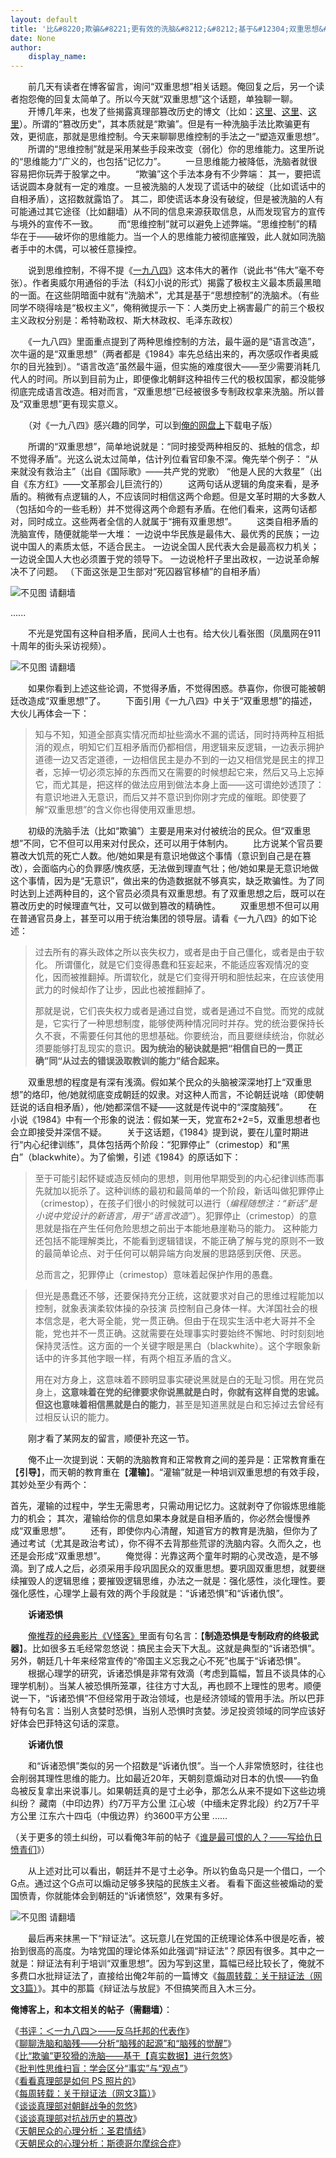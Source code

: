 ```yaml
---
layout: default
title: '比&#8220;欺骗&#8221;更有效的洗脑&#8212;&#8212;基于&#12304;双重思想&#12305;的思维控制'
date: None
author:
    display_name: 
---
```


　　前几天有读者在博客留言，询问“双重思想”相关话题。俺回复之后，另一个读者抱怨俺的回复太简单了。所以今天就“双重思想”这个话题，单独聊一聊。  
　　开博几年来，也发了些揭露真理部篡改历史的博文（比如：[这里](https://program-think.blogspot.com/2010/09/censorship-of-images.html)、[这里](https://program-think.blogspot.com/2013/08/korean-war.html)、[这里](https://program-think.blogspot.com/2010/09/sino-japanese-war.html)）。所谓的“篡改历史”，其本质就是“欺骗”。但是有一种洗脑手法比欺骗更有效，更彻底，那就是思维控制。今天来聊聊思维控制的手法之一“塑造双重思想”。  
　　所谓的“思维控制”就是采用某些手段来改变（弱化）你的思维能力。这里所说的“思维能力”广义的，也包括“记忆力”。 　　一旦思维能力被降低，洗脑者就很容易把你玩弄于股掌之中。 　　“欺骗”这个手法本身有不少弊端： 其一，要把谎话说圆本身就有一定的难度。一旦被洗脑的人发现了谎话中的破绽（比如谎话中的自相矛盾），这招数就露馅了。 其二，即使谎话本身没有破绽，但是被洗脑的人有可能通过其它途径（比如翻墙）从不同的信息来源获取信息，从而发现官方的宣传与境外的宣传不一致。 　　而“思维控制”就可以避免上述弊端。“思维控制”的精华在于——破坏你的思维能力。当一个人的思维能力被彻底摧毁，此人就如同洗脑者手中的木偶，可以被任意操控。

　　说到思维控制，不得不提《[一九八四](https://program-think.blogspot.com/2009/06/book-review-1984.html)》这本伟大的著作（说此书“伟大”毫不夸张）。作者奥威尔用通俗的手法（科幻小说的形式）揭露了极权主义最本质最黑暗的一面。在这些阴暗面中就有“洗脑术”，尤其是基于“思想控制”的洗脑术。（有些同学不晓得啥是“极权主义”，俺稍微提示一下：人类历史上祸害最广的前三个极权主义政权分别是：希特勒政权、斯大林政权、毛泽东政权）

　　《一九八四》里面重点提到了两种思维控制的方法，最牛逼的是“语言改造”，次牛逼的是“双重思想”（两者都是《1984》率先总结出来的，再次感叹作者奥威尔的目光独到）。“语言改造”虽然最牛逼，但实施的难度很大——至少需要消耗几代人的时间。所以到目前为止，即便像北朝鲜这种祖传三代的极权国家，都没能够彻底完成语言改造。相对而言，“双重思想”已经被很多专制政权拿来洗脑。所以普及“双重思想”更有现实意义。

　　（对《一九八四》感兴趣的同学，可以到[俺的网盘上](https://github.com/programthink/books)下载电子版）

　　所谓的“双重思想”，简单地说就是：“同时接受两种相反的、抵触的信念，却不觉得矛盾”。光这么说太过简单，估计列位看官印象不深。俺先举个例子： “从来就没有救治主”（出自《国际歌》——共产党的党歌） “他是人民的大救星”（出自《东方红》——文革那会儿巨流行的） 　　这两句话从逻辑的角度来看，是矛盾的。稍微有点逻辑的人，不应该同时相信这两个命题。但是文革时期的大多数人（包括如今的一些毛粉）并不觉得这两个命题有矛盾。在他们看来，这两句话都对，同时成立。这些两者全信的人就属于“拥有双重思想”。 　　这类自相矛盾的洗脑宣传，随便就能举一大堆： 一边说中华民族是最伟大、最优秀的民族；一边说中国人的素质太低，不适合民主。 一边说全国人民代表大会是最高权力机关；一边说全国人大也必须置于党的领导下。 一边说枪杆子里出政权，一边说革命解决不了问题。 （下面这张是卫生部对“死囚器官移植”的自相矛盾）

![不见图 请翻墙](https://lh3.googleusercontent.com/AVwXX9EsXkl7t4b5wwLMFEnHz5p6BKVMPhg3LryMdopZwVITohb2PLh07Df9wPvn9BYEmW7vvGv0sLP_NCn19neK4ZlvjbJ5AoMFPQ7t8P38ceq_oCx9jaxa4c56)

......

　　不光是党国有这种自相矛盾，民间人士也有。给大伙儿看张图（凤凰网在911十周年的街头采访视频）。

![不见图 请翻墙](https://lh5.googleusercontent.com/AMafb9vPufZRBguaeVS7QRwuDFGqbOXs9WU-4HYdjJiSKNCUd31dnijPJ9eNY_2hDYUYhSAdaZaHzinhHyORiG_NNy8XbRrGRzryF7fUYEc9KxOsn4DzU5dSErdW)

　　如果你看到上述这些论调，不觉得矛盾，不觉得困惑。恭喜你，你很可能被朝廷改造成“双重思想”了。 　　下面引用《一九八四》中关于“双重思想”的描述，大伙儿再体会一下：

> 知与不知，知道全部真实情况而却扯些滴水不漏的谎话，同时持两种互相抵消的观点，明知它们互相矛盾而仍都相信，用逻辑来反逻辑，一边表示拥护道德一边又否定道德，一边相信民主是办不到的一边又相信党是民主的捍卫者，忘掉一切必须忘掉的东西而又在需要的时候想起它来，然后又马上忘掉它，而尤其是，把这样的做法应用到做法本身上面——这可谓绝妙透顶了：有意识地进入无意识，而后又并不意识到你刚才完成的催眠。即使要了解“双重思想”的含义你也得使用双重思想。

  
　　初级的洗脑手法（比如“欺骗”）主要是用来对付被统治的民众。但“双重思想”不同，它不但可以用来对付民众，还可以用于体制内。 　　比方说某个官员要篡改大饥荒的死亡人数。他/她如果是有意识地做这个事情（意识到自己是在篡改），会面临内心的负罪感/愧疚感，无法做到理直气壮；他/她如果是无意识地做这个事情，因为是“无意识”，做出来的伪造数据就不够真实，缺乏欺骗性。为了同时达到上述两种目的，这个官员必须具有双重思想。有了双重思想之后，既可以在篡改历史的时候理直气壮，又可以做到篡改的精确性。 　　双重思想不但可以用在普通官员身上，甚至可以用于统治集团的领导层。请看《一九八四》的如下论述：

> 过去所有的寡头政体之所以丧失权力，或者是由于自己僵化，或者是由于软化。 所谓僵化，就是它们变得愚蠢和狂妄起来，不能适应客观情况的变化，因而被推翻掉。所谓软化，就是它们变得开明和胆怯起来，在应该使用武力的时候却作了让步，因此也被推翻掉了。
> 
> 那就是说，它们丧失权力或者是通过自觉，或者是通过不自觉。而党的成就是，它实行了一种思想制度，能够使两种情况同时并存。党的统治要保持长久不衰，不需要任何其他的思想基础。你要统治，而且要继续统治，你就必须要能够打乱现实的意识。**因为统治的秘诀就是把“相信自已的一贯正确”同“从过去的错误汲取教训的能力”结合起来。**

  
　　双重思想的程度是有深有浅滴。假如某个民众的头脑被深深地打上“双重思想”的烙印，他/她就彻底变成朝廷的奴隶。对这种人而言，不论朝廷说啥（即使朝廷说的话自相矛盾），他/她都深信不疑——这就是传说中的“深度脑残”。 　　在小说《1984》中有一个形象的说法：假如某一天，党宣布2+2=5，双重思想者也会立即接受并深信不疑。 　　关于这话题，《1984》提到说，要在儿童时期进行“内心纪律训练”，具体包括两个阶段：“犯罪停止”（crimestop）和“黑白”（blackwhite）。为了偷懒，引述《1984》的原话如下：  

> 至于可能引起怀疑或造反倾向的思想，则用他早期受到的内心纪律训练而事先就加以扼杀了。这种训练的最初和最简单的一个阶段，新话叫做犯罪停止（crimestop），在孩子们很小的时候就可以进行（_编程随想注：“新话”是小说中党设计的新语言，用于“语言改造”_）。犯罪停止（crimestop）的意思就是指在产生任何危险思想之前出于本能地悬崖勒马的能力。 这种能力还包括不能理解类比，不能看到逻辑错误，不能正确了解与党的原则不一致的最简单论点、对于任何可以朝异端方向发展的思路感到厌倦、厌恶。
> 
> 总而言之，犯罪停止（crimestop）意味着起保护作用的愚蠢。

  
  

> 但光是愚蠢还不够，还要保持充分正统，这就要求对自己的思维过程能加以控制，就象表演柔软体操的杂技演 员控制自己身体一样。大洋国社会的根本信念是，老大哥全能，党一贯正确。但由于在现实生活中老大哥并不全能，党也并不一贯正确。这就需要在处理事实时要始终不懈地、时时刻刻地保持灵活性。这方面的一个关键字眼是黑白（blackwhite）。这个字眼象新话中的许多其他字眼一样，有两个相互矛盾的含义。
> 
> 用在对方身上，这意味着不顾明显事实硬说黑就是白的无耻习惯。用在党员身上，**这意味着在党的纪律要求你说黑就是白时，你就有这样自觉的忠诚。但这也意味着相信黑就是白的能力**，甚至是知道黑就是白和忘掉过去曾经有过相反认识的能力。

  
　　刚才看了某网友的留言，顺便补充这一节。

　　俺不止一次提到说：天朝的洗脑教育和正常教育之间的差异是：正常教育重在【**引导**】，而天朝的教育重在【**灌输**】。“灌输”就是一种培训双重思想的有效手段，其妙处至少有两个：

首先，灌输的过程中，学生无需思考，只需动用记忆力。这就剥夺了你锻炼思维能力的机会； 其次，灌输给你的信息如果本身就是自相矛盾的，你必然会慢慢养成“双重思想”。 　　还有，即使你内心清醒，知道官方的教育是洗脑，但你为了通过考试（尤其是政治考试），你不得不去背那些荒谬的洗脑内容。久而久之，也还是会形成“双重思想”。 　　俺觉得：光靠这两个童年时期的心灵改造，是不够滴。到了成人之后，必须采用手段巩固民众的双重思想。要巩固双重思想，就要继续摧毁人的逻辑思维；要摧毁逻辑思维，办法之一就是：强化感性，淡化理性。要强化感性，心理学上最有效的两个手段就是：“诉诸恐惧”和“诉诸仇恨”。

　　**诉诸恐惧**

  
　　[俺推荐的经典影片《V怪客》](https://program-think.blogspot.com/2011/11/film-v-for-vendetta.html)里面有句名言：【**制造恐惧是专制政府的终极武器**】。比如很多五毛经常忽悠说：搞民主会天下大乱。这就是典型的“诉诸恐惧”。另外，朝廷几十年来经常宣传的“帝国主义忘我之心不死”也属于“诉诸恐惧”。 　　根据心理学的研究，诉诸恐惧是非常有效滴（考虑到篇幅，暂且不谈具体的心理学机制）。当某人被恐惧所笼罩，往往方寸大乱，再也顾不上理性的思考。顺便说一下，“诉诸恐惧”不但经常用于政治领域，也是经济领域的管用手法。所以巴菲特有句名言：当别人贪婪时恐惧，当别人恐惧时贪婪。涉足投资领域的同学应该好好体会巴菲特这句话的深意。

　　**诉诸仇恨**

　　和“诉诸恐惧”类似的另一个招数是“诉诸仇恨”。当一个人非常愤怒时，往往也会削弱其理性思维的能力。比如最近20年，天朝刻意煽动对日本的仇恨——钓鱼岛被反复拿出来说事儿。如果朝廷真的是寸土必争，那怎么从来不提如下这些边境纠纷？ 藏南（中印边界）约7万平方公里 江心坡（中缅未定界北段）约2万7千平方公里 江东六十四屯（中俄边界）约3600平方公里 ......

（关于更多的领土纠纷，可以看俺3年前的帖子《[谁是最可恨的人？——写给仇日愤青们](https://program-think.blogspot.com/2011/03/ccp-vs-japanese.html)》）

　　从上述对比可以看出，朝廷并不是寸土必争。所以钓鱼岛只是一个借口，一个G点。通过这个G点可以煽动足够多狭隘的民族主义者。 看看下面这些被煽动的爱国愤青，你就能体会到朝廷的“诉诸愤怒”，效果有多好。

![不见图 请翻墙](https://lh4.googleusercontent.com/_CkX3orCBLyCf0M_inQhLk6Uq4-ZUz6qh_T6dZl_mchyAa0XXgyFbx9d_gbwPujRK6I6zF7NzB6u0pa2kxcgIAIe_nNJwIOQ7qxh2a9oPIo4V7HiFEXyLH9E6hoS)

  
  
　　最后再来抹黑一下“辩证法”。这玩意儿在党国的正统理论体系中很是吃香，被抬到很高的高度。为啥党国的理论体系如此强调“辩证法”？原因有很多。其中之一就是：辩证法有利于培训“双重思想”。因为写到这里，篇幅已经比较长了，俺就不多费口水批辩证法了，直接给出俺2年前的一篇博文《[每周转载：关于辩证法（网文3篇）](https://program-think.blogspot.com/2012/06/weekly-share-8.html)》。其中的那篇《辩证法与放屁》不但搞笑而且入木三分。

**俺博客上，和本文相关的帖子（需翻墙）**：

  
《[书评：＜一九八四＞——反乌托邦的代表作](https://program-think.blogspot.com/2009/06/book-review-1984.html)》  
《[聊聊洗脑和脑残——分析“脑残的起源”和“脑残的觉醒”](https://program-think.blogspot.com/2014/02/brainwash-and-idiot.html)》  
《[比“欺骗”更狡猾的洗脑——基于【真实数据】进行忽悠](https://program-think.blogspot.com/2014/12/brainwash-using-real-data.html)》  
《[批判性思维扫盲：学会区分“事实”与“观点”](https://program-think.blogspot.com/2013/05/difference-between-fact-and-opinion.html)》  
《[看看真理部是如何 PS 照片的](https://program-think.blogspot.com/2010/09/censorship-of-images.html)》  
《[每周转载：关于辩证法（网文3篇）](https://program-think.blogspot.com/2012/06/weekly-share-8.html)》  
《[谈谈真理部对朝鲜战争的忽悠](https://program-think.blogspot.com/2013/08/korean-war.html)》  
《[谈谈真理部对抗战历史的篡改](https://program-think.blogspot.com/2010/09/sino-japanese-war.html)》  
《[天朝民众的心理分析：圣君情结](https://program-think.blogspot.com/2012/12/emperor-complex.html)》  
《[天朝民众的心理分析：斯德哥尔摩综合症](https://program-think.blogspot.com/2012/06/stockholm-syndrome.html)》

